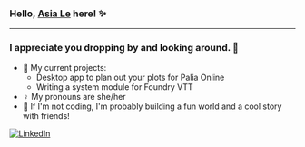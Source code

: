 ### Hello, [Asia Le](https://le-as-a.github.io/) here! ✨ 

---

### I appreciate you dropping by and looking around. 💖 

- 👾 My current projects:
  - Desktop app to plan out your plots for Palia Online
  - Writing a system module for Foundry VTT
- ♀️ My pronouns are she/her
- 🐉 If I'm not coding, I'm probably building a fun world and a cool story with friends!

[![LinkedIn](https://img.shields.io/badge/linkedin-%230077B5.svg?style=for-the-badge&logo=linkedin&logoColor=white)](https://www.linkedin.com/in/asia-le-073860103/) 


<!--
**le-as-a/le-as-a** is a ✨ _special_ ✨ repository because its `README.md` (this file) appears on your GitHub profile.

Here are some ideas to get you started:

- 🔭 I’m currently working on ...
- 🌱 I’m currently learning ...
- 👯 I’m looking to collaborate on ...
- 🤔 I’m looking for help with ...
- 💬 Ask me about ...
- 📫 How to reach me: ...
- 😄 Pronouns: ...
- ⚡ Fun fact: ...
-->
